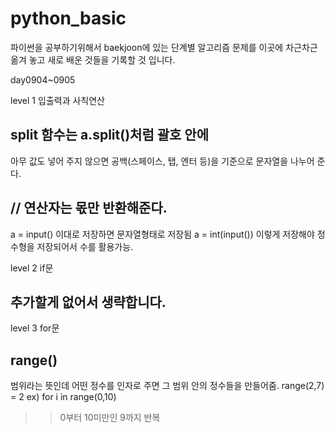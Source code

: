 # python_basic

파이썬을 공부하기위해서 baekjoon에 있는 단계별 알고리즘 문제를 이곳에 차근차근
옮겨 놓고 새로 배운 것들을 기록할 것 입니다.

day0904~0905

level 1 입출력과 사칙연산

## split 함수는 a.split()처럼 괄호 안에 
아무 값도 넣어 주지 않으면 공백(스페이스, 탭, 엔터 등)을 
기준으로 문자열을 나누어 준다.

## // 연산자는 몫만 반환해준다.
a = input() 이대로 저장하면 문자열형태로 저장됨
a = int(input()) 이렇게 저장해야 정수형을 저장되어서 수를 활용가능.

level 2 if문

## 추가할게 없어서 생략합니다.

level 3 for문

## range()
범위라는 뜻인데 어떤 정수를 인자로 주면 그 범위 안의 정수들을 만들어줌.
range(2,7) = 2
ex) for i in range(0,10) 
 >> 0부터 10미만인 9까지 반복
